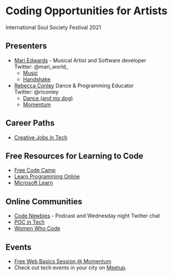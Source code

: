 # Coding Opportunities for Artists

International Soul Society Festival 2021

## Presenters

- [Mari Edwards](https://www.linkedin.com/in/demarius-edwards-a59b9921/) - Musical Artist and Software developer   
Twitter: @mari_world_  
  -  [Music](https://www.youtube.com/channel/UCl5YeCMAZAJu8B90ndgSKFw)
  -  [Handshake](https://joinhandshake.com/)
- [Rebecca Conley](https://www.linkedin.com/in/rlconley/) Dance & Programming Educator  
Twitter: @rlconley  
  - [Dance (and my dog)](https://www.instagram.com/rebeccaleighconley/)
  - [Momentum](https://www.momentumlearn.com/)

## Career Paths
- [Creative Jobs in Tech](https://www.indeed.com/career-advice/finding-a-job/creative-jobs-in-tech)

## Free Resources for Learning to Code
- [Free Code Camp](https://www.freecodecamp.org/)
- [Learn Programming Online](https://learnprogramming.online/?utm_source=learnjavascript.online)
- [Microsoft Learn](https://docs.microsoft.com/en-us/learn/roles/student)

## Online Communities  
- [Code Newbies](https://www.codenewbie.org/) - Podcast and Wednesday night Twitter chat 
- [POC in Tech](https://peopleofcolorintech.com/)
- [Women Who Code](https://www.womenwhocode.com/)

## Events
- [Free Web Basics Session @ Momentum](https://mkt.momentumlearn.com/register-webdev-basics?utm_campaign=EOY%2021%20B2C%20Enrollment%20Efforts&utm_content=190474593&utm_medium=social&utm_source=linkedin&hss_channel=lcp-27130075)
- Check out tech events in your city on [Meetup](https://www.meetup.com/find/?keywords=tech&source=EVENTS).
